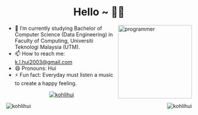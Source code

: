 <h1 style="text-align: center">Hello ~ 👋👋</h1>
<img align="right" alt="programmer" width="200" src = https://cdn.dribbble.com/users/2704414/screenshots/7466903/selfportrait.gif9>

- 🔭 I’m currently studying Bachelor of Computer Science (Data Engineering) in Faculty of Computing, Universiti Teknologi Malaysia (UTM).
- 📫 How to reach me: k.l.hui2003@gmail.com
- 😄 Pronouns: Hui
- ⚡ Fun fact: Everyday must listen a music to create a happy feeling.<br>

<p align="center"> <a href="https://github.com/ryo-ma/github-profile-trophy"><img src="https://github-profile-trophy.vercel.app/?username=kohlihui" alt="kohlihui" /></a> </p>

<p><img align="left" src="https://github-readme-stats.vercel.app/api?username=kohlihui&show_icons=true&locale=en" alt="kohlihui" /></p>

<p><img align="right" src="https://github-readme-streak-stats.herokuapp.com/?user=kohlihui&" alt="kohlihui" /></p>
